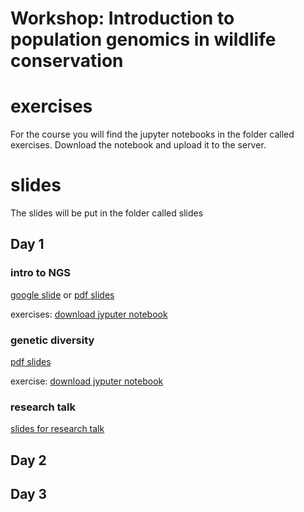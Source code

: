 # Workshop: Introduction to population genomics in wildlife conservation


# exercises
For the course you will find the jupyter notebooks in the folder called exercises. Download the notebook and upload it to the server.

# slides
The slides will be put in the folder called slides



## Day 1

### intro to NGS
[google slide](https://docs.google.com/presentation/d/167G6KqKP6ppgpxxmBfBXnGHhx1xP2KTW9fniAd13B-Y/edit?usp=sharing)  or [pdf slides](https://github.com/popgenDK/courses/blob/main/kenya2024/slides/Day1/kenya2024_day_1%20_Intro_to_NGS.pdf)

exercises: [download jyputer notebook](https://github.com/popgenDK/courses/blob/main/kenya2024/exercises/day1_NGSintro/Day1_NGSintroV4.ipynb)

### genetic diversity
[pdf slides](https://github.com/popgenDK/courses/blob/main/kenya2024/slides/Day1/Day_1_Genetic_diversity_theory.pdf)

exercise: [download jyputer notebook](https://github.com/popgenDK/courses/blob/main/kenya2024/exercises/Day1_GeneticDiversity/Day1_GeneticDiversity.ipynb)

### research talk
[slides for research talk](kenya2024/slides/Day1/Day_1_Research_talk.pdf)


## Day 2


## Day 3
